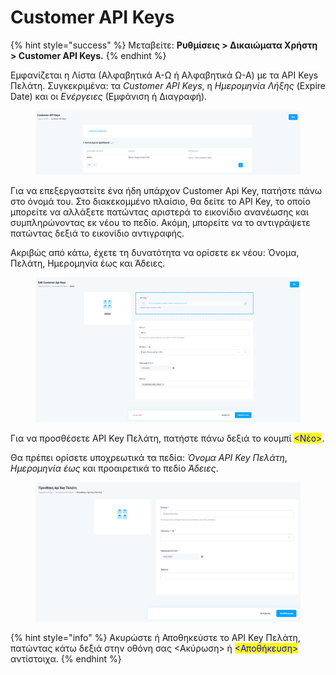 # Customer API Keys

{% hint style="success" %}
Μεταβείτε: **Ρυθμίσεις > Δικαιώματα Χρήστη > Customer API Keys.**
{% endhint %}

Εμφανίζεται η Λίστα (Αλφαβητικά Α-Ω ή Αλφαβητικά Ω-Α) με τα API Keys Πελάτη. Συγκεκριμένα: τα _Customer API Keys_, η _Ημερομηνία Λήξης_ (Expire Date) και οι _Ενέργειες_ (Εμφάνιση ή Διαγραφή).

<figure><img src="../../.gitbook/assets/ScreenHunter 85.png" alt=""><figcaption></figcaption></figure>

Για να επεξεργαστείτε ένα ήδη υπάρχον Customer Api Key, πατήστε πάνω στο όνομά του. Στο διακεκομμένο πλαίσιο, θα δείτε το API Key, το οποίο μπορείτε να αλλάξετε πατώντας αριστερά το εικονίδιο ανανέωσης και συμπληρώνοντας εκ νέου το πεδίο. Ακόμη, μπορείτε να το αντιγράψετε πατώντας δεξιά το εικονίδιο αντιγραφής.&#x20;

Ακριβώς από κάτω, έχετε τη δυνατότητα να ορίσετε εκ νέου: Όνομα, Πελάτη, Ημερομηνία έως και Άδειες.&#x20;

<figure><img src="../../.gitbook/assets/ScreenHunter 87.png" alt=""><figcaption></figcaption></figure>

Για να προσθέσετε API Key Πελάτη, πατήστε πάνω δεξιά το κουμπί <mark style="color:blue;"><Νέο></mark>.

Θα πρέπει ορίσετε υποχρεωτικά τα πεδία: _Όνομα API Key Πελάτη_, _Ημερομηνία_ _έως_ και προαιρετικά το πεδίο _Άδειες_.&#x20;

<figure><img src="../../.gitbook/assets/ScreenHunter 86.png" alt=""><figcaption></figcaption></figure>

{% hint style="info" %}
Ακυρώστε ή Αποθηκεύστε το API Key Πελάτη, πατώντας κάτω δεξιά στην οθόνη σας <Ακύρωση> ή <mark style="color:blue;"><Αποθήκευση></mark> αντίστοιχα.
{% endhint %}
